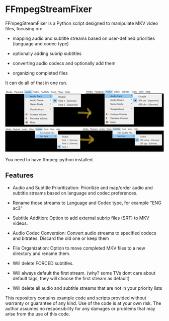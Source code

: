 # FFmpegStreamFixer

FFmpegStreamFixer is a Python script designed to manipulate MKV video files, focusing on:


- mapping audio and subtitle streams based on user-defined priorities (language and codec type)

- optionally adding subrip subtitles 

- converting audio codecs and optionally add them

- organizing completed files



It can do all of that in one run.


![Example - Audio streams got renamed and resorted](example_audio_streams.png)
![Example - Subtitle streams got renamed and resorted, SRT was added and Forced Subs got deleted](example_subtitle_streams.png)

You need to have ffmpeg-python installed.

## Features

- Audio and Subtitle Prioritization: Prioritize and map/order audio and subtitle streams based on language and codec preferences.

- Rename those streams to Language and Codec type, for example "ENG ac3"

- Subtitle Addition: Option to add external subrip files (SRT) to MKV videos.

- Audio Codec Conversion: Convert audio streams to specified codecs and bitrates. Discard the old one or keep them

- File Organization: Option to move completed MKV files to a new directory and rename them.




- Will delete FORCED subtitles.

- Will always default the first stream. (why? some TVs dont care about default tags, they will choose the first stream as default)

- Will delete all audio and subtitle streams that are not in your priority lists









This repository contains example code and scripts provided without warranty or guarantee of any kind. Use of the code is at your own risk. The author assumes no responsibility for any damages or problems that may arise from the use of this code.

